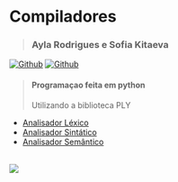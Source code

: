 # Compiladores
><h3>Ayla Rodrigues e Sofia Kitaeva</h3> 
[![Github](https://img.shields.io/badge/-Ayla-%23121011?style=for-the-badge&logo=github&logoColor=white)](https://github.com/AylaRodrigues)
[![Github](https://img.shields.io/badge/-Sofia-%23121011?style=for-the-badge&logo=github&logoColor=white)](https://github.com/SofiaKitaeva)

><h4>Programaçao feita em python</h4>
>Utilizando a biblioteca PLY
    
* [Analisador Léxico](https://github.com/AylaRodrigues/Compiladores/tree/main/Analisador%20L%C3%A9xico)
* [Analisador Sintático]()
* [Analisador Semântico]()

<div style="display: inline_block"><br>
     <img align="left" src="https://img.shields.io/badge/Lexer-working-green?style=for-the-badge&logo=github&logoColor=white">
</div>

